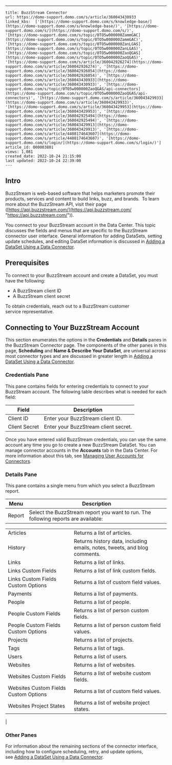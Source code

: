 ---
    title: BuzzStream Connector
    url: https://domo-support.domo.com/s/article/360043430933
    linked_kbs:  ['[https://domo-support.domo.com/s/knowledge-base/](https://domo-support.domo.com/s/knowledge-base/)', '[https://domo-support.domo.com/s/](https://domo-support.domo.com/s/)', '[https://domo-support.domo.com/s/topic/0TO5w000000ZammGAC](https://domo-support.domo.com/s/topic/0TO5w000000ZammGAC)', '[https://domo-support.domo.com/s/topic/0TO5w000000ZanLGAS](https://domo-support.domo.com/s/topic/0TO5w000000ZanLGAS)', '[https://domo-support.domo.com/s/topic/0TO5w000000ZaoQGAS](https://domo-support.domo.com/s/topic/0TO5w000000ZaoQGAS)', '[https://domo-support.domo.com/s/article/360042926274](https://domo-support.domo.com/s/article/360042926274)', '[https://domo-support.domo.com/s/article/360042926054](https://domo-support.domo.com/s/article/360042926054)', '[https://domo-support.domo.com/s/article/360043430933](https://domo-support.domo.com/s/article/360043430933)', '[https://domo-support.domo.com/s/topic/0TO5w000000ZaoQGAS/api-connectors](https://domo-support.domo.com/s/topic/0TO5w000000ZaoQGAS/api-connectors)', '[https://domo-support.domo.com/s/article/360043429933](https://domo-support.domo.com/s/article/360043429933)', '[https://domo-support.domo.com/s/article/360043429953](https://domo-support.domo.com/s/article/360043429953)', '[https://domo-support.domo.com/s/article/360042925494](https://domo-support.domo.com/s/article/360042925494)', '[https://domo-support.domo.com/s/article/360043429913](https://domo-support.domo.com/s/article/360043429913)', '[https://domo-support.domo.com/s/article/4408174643607](https://domo-support.domo.com/s/article/4408174643607)', '[https://domo-support.domo.com/s/login/](https://domo-support.domo.com/s/login/)']
    article_id: 000003801
    views: 1,081
    created_date: 2022-10-24 21:15:00
    last updated: 2022-10-24 22:39:00
    ---



Intro
-----


BuzzStream is web-based software that helps marketers promote their products, services and content to build links, buzz, and brands.  To learn more about the BuzzStream API, visit their page ([https://api.buzzstream.com/](https://api.buzzstream.com/ "https://api.buzzstream.com/")).


You connect to your BuzzStream account in the Data Center. This topic discusses the fields and menus that are specific to the BuzzStream connector user interface. General information for adding DataSets, setting update schedules, and editing DataSet information is discussed in [Adding a DataSet Using a Data Connector](/s/article/360042926274).


Prerequisites
-------------


To connect to your BuzzStream account and create a DataSet, you must have the following:


* A BuzzStream client ID
* A BuzzStream client secret


To obtain credentials, reach out to a BuzzStream customer service representative. 


Connecting to Your BuzzStream Account
-------------------------------------


This section enumerates the options in the **Credentials** and **Details** panes in the BuzzStream Connector page. The components of the other panes in this page, **Scheduling** and **Name & Describe Your DataSet**, are universal across most connector types and are discussed in greater length in [Adding a DataSet Using a Data Connector](/s/article/360042926274 "Adding a DataSet Using a Data Connector").


### Credentials Pane


This pane contains fields for entering credentials to connect to your BuzzStream account. The following table describes what is needed for each field:  




| Field | Description |
| --- | --- |
| Client ID | Enter your BuzzStream client ID. |
| Client Secret | Enter your BuzzStream client secret. |


Once you have entered valid BuzzStream credentials, you can use the same account any time you go to create a new BuzzStream DataSet. You can manage connector accounts in the **Accounts** tab in the Data Center. For more information about this tab, see [Managing User Accounts for Connectors](/s/article/360042926054 "Managing User Accounts for Connectors").


### Details Pane


This pane contains a single menu from which you select a BuzzStream report.




| Menu | Description |
| --- | --- |
| Report | Select the BuzzStream report you want to run. The following reports are available:

|  |  |
| --- | --- |
| Articles | Returns a list of articles. |
| History | Returns history data, including emails, notes, tweets, and blog comments. |
| Links | Returns a list of links. |
| Links Custom Fields | Returns a list of link custom fields. |
| Links Custom Fields Custom Options | Returns a list of custom field values. |
| Payments | Returns a list of payments. |
| People | Returns a list of people. |
| People Custom Fields | Returns a list of person custom fields. |
| People Custom Fields Custom Options | Returns a list of person custom field values. |
| Projects | Returns a list of projects. |
| Tags | Returns a list of tags. |
| Users | Returns a list of users. |
| Websites | Returns a list of websites. |
| Websites Custom Fields | Returns a list of website custom fields. |
| Websites Custom Fields Custom Options | Returns a list of custom field values. |
| Websites Project States | Returns a list of website project states. |

 |


### Other Panes


For information about the remaining sections of the connector interface, including how to configure scheduling, retry, and update options, see [Adding a DataSet Using a Data Connector](/s/article/360042926274).

